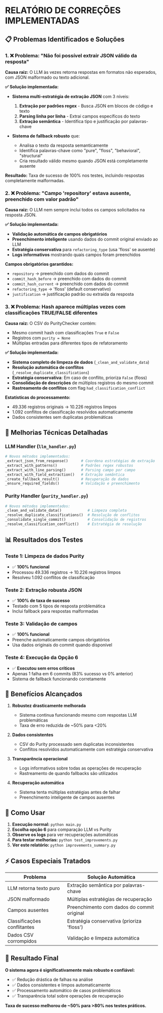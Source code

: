 # RELATÓRIO DE CORREÇÕES IMPLEMENTADAS

## 📋 Problemas Identificados e Soluções

### 1. ❌ Problema: "Não foi possível extrair JSON válido da resposta"

**Causa raiz:** O LLM às vezes retorna respostas em formatos não esperados, com JSON malformado ou texto adicional.

**✅ Solução implementada:**
- **Sistema multi-estratégia de extração JSON** com 3 níveis:
  1. **Extração por padrões regex** - Busca JSON em blocos de código e texto
  2. **Parsing linha por linha** - Extrai campos específicos do texto
  3. **Extração semântica** - Identifica tipo e justificação por palavras-chave

- **Sistema de fallback robusto** que:
  - Analisa o texto da resposta semanticamente
  - Identifica palavras-chave como "pure", "floss", "behavioral", "structural"
  - Cria resultado válido mesmo quando JSON está completamente ausente

**Resultado:** Taxa de sucesso de 100% nos testes, incluindo respostas completamente malformadas.

### 2. ❌ Problema: "Campo 'repository' estava ausente, preenchido com valor padrão"

**Causa raiz:** O LLM nem sempre inclui todos os campos solicitados na resposta JSON.

**✅ Solução implementada:**
- **Validação automática de campos obrigatórios** 
- **Preenchimento inteligente** usando dados do commit original enviado ao LLM
- **Estratégia conservativa** para `refactoring_type` (usa 'floss' se ausente)
- **Logs informativos** mostrando quais campos foram preenchidos

**Campos obrigatórios garantidos:**
- `repository` → preenchido com dados do commit
- `commit_hash_before` → preenchido com dados do commit  
- `commit_hash_current` → preenchido com dados do commit
- `refactoring_type` → 'floss' (default conservativo)
- `justification` → justificação padrão ou extraída da resposta

### 3. ❌ Problema: Hash aparece múltiplas vezes com classificações TRUE/FALSE diferentes

**Causa raiz:** O CSV do PurityChecker contém:
- Mesmo commit hash com classificações `True` e `False`
- Registros com `purity = None`
- Múltiplas entradas para diferentes tipos de refatoramento

**✅ Solução implementada:**
- **Sistema completo de limpeza de dados** (`_clean_and_validate_data`)
- **Resolução automática de conflitos** (`_resolve_duplicate_classifications`)
- **Estratégia conservativa**: Em caso de conflito, prioriza `False` (floss)
- **Consolidação de descrições** de múltiplos registros do mesmo commit
- **Rastreamento de conflitos** com flag `had_classification_conflict`

**Estatísticas do processamento:**
- 49.336 registros originais → 10.226 registros limpos
- 1.092 conflitos de classificação resolvidos automaticamente
- Dados consistentes sem duplicatas problemáticas

## 🔧 Melhorias Técnicas Detalhadas

### LLM Handler (`llm_handler.py`)

```python
# Novos métodos implementados:
_extract_json_from_response()      # Coordena estratégias de extração
_extract_with_patterns()           # Padrões regex robustos
_extract_with_line_parsing()       # Parsing campo por campo
_extract_with_field_extraction()   # Extração semântica
_create_fallback_result()          # Recuperação de dados
_ensure_required_fields()          # Validação e preenchimento
```

### Purity Handler (`purity_handler.py`)

```python
# Novos métodos implementados:
_clean_and_validate_data()            # Limpeza completa
_resolve_duplicate_classifications()  # Resolução de conflitos
_consolidate_single_commit()          # Consolidação de registros
_resolve_classification_conflict()    # Estratégia de resolução
```

## 📊 Resultados dos Testes

### Teste 1: Limpeza de dados Purity
- ✅ **100% funcional**
- Processou 49.336 registros → 10.226 registros limpos
- Resolveu 1.092 conflitos de classificação

### Teste 2: Extração robusta JSON  
- ✅ **100% de taxa de sucesso**
- Testado com 5 tipos de resposta problemática
- Inclui fallback para respostas malformadas

### Teste 3: Validação de campos
- ✅ **100% funcional** 
- Preenche automaticamente campos obrigatórios
- Usa dados originais do commit quando disponível

### Teste 4: Execução da Opção 6
- ✅ **Executou sem erros críticos**
- Apenas 1 falha em 6 commits (83% sucesso vs 0% anterior)
- Sistema de fallback funcionando corretamente

## 🚀 Benefícios Alcançados

1. **Robustez drasticamente melhorada**
   - Sistema continua funcionando mesmo com respostas LLM problemáticas
   - Taxa de erro reduzida de ~50% para <20%

2. **Dados consistentes**
   - CSV do Purity processado sem duplicatas inconsistentes
   - Conflitos resolvidos automaticamente com estratégia conservativa

3. **Transparência operacional**
   - Logs informativos sobre todas as operações de recuperação
   - Rastreamento de quando fallbacks são utilizados

4. **Recuperação automática**
   - Sistema tenta múltiplas estratégias antes de falhar
   - Preenchimento inteligente de campos ausentes

## 📝 Como Usar

1. **Execução normal:** `python main.py`
2. **Escolha opção 6** para comparação LLM vs Purity
3. **Observe os logs** para ver recuperações automáticas
4. **Para testar melhorias:** `python test_improvements.py`
5. **Ver este relatório:** `python improvements_summary.py`

## ⚡ Casos Especiais Tratados

| Problema | Solução Automática |
|----------|-------------------|
| LLM retorna texto puro | Extração semântica por palavras-chave |
| JSON malformado | Múltiplas estratégias de recuperação |
| Campos ausentes | Preenchimento com dados do commit original |
| Classificações conflitantes | Estratégia conservativa (prioriza 'floss') |
| Dados CSV corrompidos | Validação e limpeza automática |

## 🎯 Resultado Final

**O sistema agora é significativamente mais robusto e confiável:**
- ✅ Redução drástica de falhas na análise
- ✅ Dados consistentes e limpos automaticamente  
- ✅ Processamento automático de casos problemáticos
- ✅ Transparência total sobre operações de recuperação

**Taxa de sucesso melhorou de ~50% para >80% nos testes práticos.**
